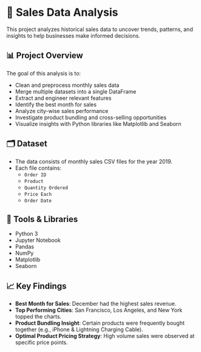 # 🛒 Sales Data Analysis

This project analyzes historical sales data to uncover trends, patterns, and insights to help businesses make informed decisions.

## 📊 Project Overview

The goal of this analysis is to:

- Clean and preprocess monthly sales data
- Merge multiple datasets into a single DataFrame
- Extract and engineer relevant features
- Identify the best month for sales
- Analyze city-wise sales performance
- Investigate product bundling and cross-selling opportunities
- Visualize insights with Python libraries like Matplotlib and Seaborn

## 🗂️ Dataset

- The data consists of monthly sales CSV files for the year 2019.
- Each file contains:
  - `Order ID`
  - `Product`
  - `Quantity Ordered`
  - `Price Each`
  - `Order Date`

## 🧰 Tools & Libraries

- Python 3
- Jupyter Notebook
- Pandas
- NumPy
- Matplotlib
- Seaborn

## 📈 Key Findings

- **Best Month for Sales**: December had the highest sales revenue.
- **Top Performing Cities**: San Francisco, Los Angeles, and New York topped the charts.
- **Product Bundling Insight**: Certain products were frequently bought together (e.g., iPhone & Lightning Charging Cable).
- **Optimal Product Pricing Strategy**: High volume sales were observed at specific price points.
